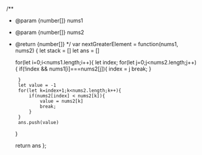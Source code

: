 /**
 * @param {number[]} nums1
 * @param {number[]} nums2
 * @return {number[]}
 */
var nextGreaterElement = function(nums1, nums2) {
    let stack = []
    let ans = []

    for(let i=0;i<nums1.length;i++){
        let index;
        for(let j=0;j<nums2.length;j++){
            if(!index && nums1[i]===nums2[j]){
                index = j
                break;
            }

        }
        let value = -1
        for(let k=index+1;k<nums2.length;k++){
            if(nums2[index] < nums2[k]){
                value = nums2[k]
                break;
            }
        }
        ans.push(value)
        

    }

    return ans
};
